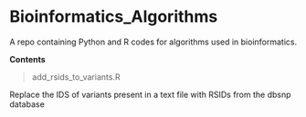 # Bioinformatics_Algorithms
A repo containing Python and R codes for algorithms used in bioinformatics.

**Contents**
> add_rsids_to_variants.R

Replace the IDS of variants present in a text file with RSIDs from the dbsnp database
